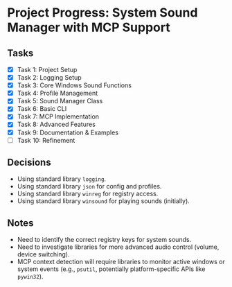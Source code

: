 # Project Progress: System Sound Manager with MCP Support

## Tasks

- [x] Task 1: Project Setup
- [x] Task 2: Logging Setup
- [x] Task 3: Core Windows Sound Functions
- [x] Task 4: Profile Management
- [x] Task 5: Sound Manager Class
- [x] Task 6: Basic CLI
- [x] Task 7: MCP Implementation
- [x] Task 8: Advanced Features
- [x] Task 9: Documentation & Examples
- [ ] Task 10: Refinement

## Decisions

- Using standard library `logging`.
- Using standard library `json` for config and profiles.
- Using standard library `winreg` for registry access.
- Using standard library `winsound` for playing sounds (initially).

## Notes

- Need to identify the correct registry keys for system sounds.
- Need to investigate libraries for more advanced audio control (volume, device switching).
- MCP context detection will require libraries to monitor active windows or system events (e.g., `psutil`, potentially platform-specific APIs like `pywin32`). 